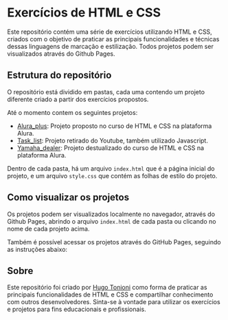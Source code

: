 # Exercícios de HTML e CSS

Este repositório contém uma série de exercícios utilizando HTML e CSS, criados com o objetivo de praticar as principais funcionalidades e técnicas dessas linguagens de marcação e estilização. 
Todos projetos podem ser visualizados através do Github Pages.

## Estrutura do repositório

O repositório está dividido em pastas, cada uma contendo um projeto diferente criado a partir dos exercícios propostos.

Até o momento contem os seguintes projetos:
* [Alura_plus](https://htonioni.github.io/exercicios_HTML-CSS/Alura_plus/): Projeto proposto no curso de HTML e CSS na plataforma Alura.
* [Task_list](https://htonioni.github.io/exercicios_HTML-CSS/Task_list/): Projeto retirado do Youtube, também utilizado Javascript.
* [Yamaha_dealer](https://htonioni.github.io/exercicios_HTML-CSS/Yamaha_dealer/): Projeto destualizado do curso de HTML e CSS na plataforma Alura.

Dentro de cada pasta, há um arquivo `index.html` que é a página inicial do projeto, e um arquivo `style.css` que contém as folhas de estilo do projeto.

## Como visualizar os projetos

Os projetos podem ser visualizados localmente no navegador, através do Github Pages, abrindo o arquivo `index.html` de cada pasta ou clicando no nome de cada projeto acima.

Também é possível acessar os projetos através do GitHub Pages, seguindo as instruções abaixo:


## Sobre

Este repositório foi criado por [Hugo Tonioni](https://github.com/htonioni) como forma de praticar as principais funcionalidades de HTML e CSS e compartilhar conhecimento com outros desenvolvedores. Sinta-se à vontade para utilizar os exercícios e projetos para fins educacionais e profissionais.
